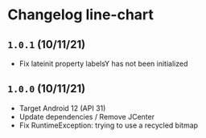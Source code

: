 # Changelog line-chart

## `1.0.1` (10/11/21)

- Fix lateinit property labelsY has not been initialized

## `1.0.0` (10/11/21)

- Target Android 12 (API 31)
- Update dependencies / Remove JCenter
- Fix RuntimeException: trying to use a recycled bitmap
